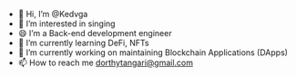 - 👋 Hi, I’m @Kedvga
- 👀 I’m interested in singing
- 😄 I’m a Back-end development engineer
- 🌱 I’m currently learning DeFi, NFTs
- 💞️ I’m currently working on maintaining Blockchain Applications (DApps)
- 📫 How to reach me dorthytangari@gmail.com

<!---
Kedvga/Kedvga is a ✨ special ✨ repository because its `README.md` (this file) appears on your GitHub profile.
You can click the Preview link to take a look at your changes.
--->
